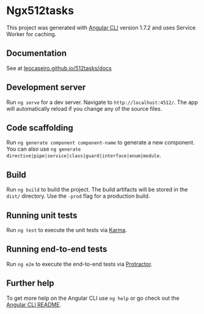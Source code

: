 # Ngx512tasks

This project was generated with [Angular CLI](https://github.com/angular/angular-cli) version 1.7.2 and uses Service Worker for caching.

## Documentation

See at [leocaseiro.github.io/512tasks/docs](http://leocaseiro.github.io/512tasks/docs/)

## Development server

Run `ng serve` for a dev server. Navigate to `http://localhost:4512/`. The app will automatically reload if you change any of the source files.

## Code scaffolding

Run `ng generate component component-name` to generate a new component. You can also use `ng generate directive|pipe|service|class|guard|interface|enum|module`.

## Build

Run `ng build` to build the project. The build artifacts will be stored in the `dist/` directory. Use the `-prod` flag for a production build.

## Running unit tests

Run `ng test` to execute the unit tests via [Karma](https://karma-runner.github.io).

## Running end-to-end tests

Run `ng e2e` to execute the end-to-end tests via [Protractor](http://www.protractortest.org/).

## Further help

To get more help on the Angular CLI use `ng help` or go check out the [Angular CLI README](https://github.com/angular/angular-cli/blob/master/README.md).
